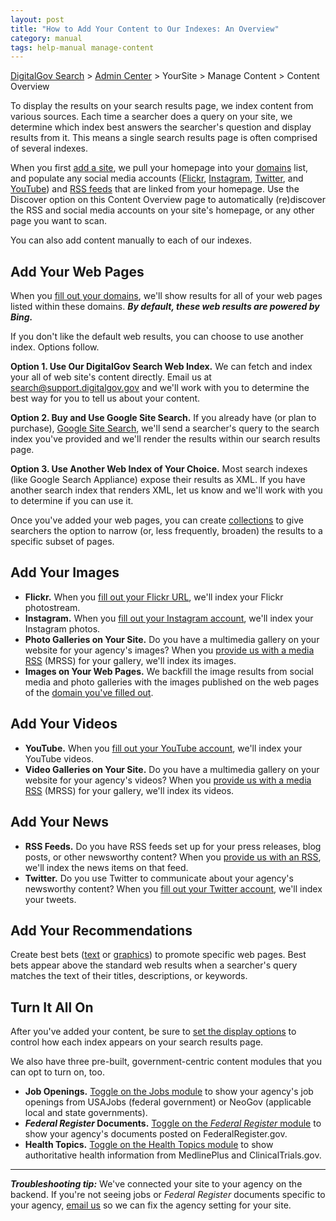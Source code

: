 ```yaml
---
layout: post
title: "How to Add Your Content to Our Indexes: An Overview"
category: manual
tags: help-manual manage-content
---
```


[DigitalGov Search](/index.html) > [Admin Center](https://search.usa.gov/sites/) > YourSite > Manage Content > Content Overview

To display the results on your search results page, we index content from various sources. Each time a searcher does a query on your site, we determine which index best answers the searcher's question and display results from it. This means a single search results page is often comprised of several indexes.

When you first [add a site](/manual/add-site.html), we pull your homepage into your [domains](/manual/domains.html) list, and populate any social media accounts ([Flickr](/manual/flickr.html), [Instagram](/manual/instagram.html), [Twitter](/manual/twitter.html), and [YouTube](/manual/youtube.html)) and [RSS feeds](/manual/rss.html) that are linked from your homepage. Use the Discover option on this Content Overview page to automatically (re)discover the RSS and social media accounts on your site's homepage, or any other page you want to scan.

You can also add content manually to each of our indexes.
<a name="choose-an-index"></a>
## Add Your Web Pages

When you [fill out your domains](/manual/domains.html), we'll show results for all of your web pages listed within these domains. ***By default, these web results are powered by Bing.***

If you don't like the default web results, you can choose to use another index. Options follow.

**Option 1. Use Our DigitalGov Search Web Index.** We can fetch and index your all of web site's content directly. Email us at <search@support.digitalgov.gov> and we'll work with you to determine the best way for you to tell us about your content.

**Option 2. Buy and Use Google Site Search.** If you already have (or plan to purchase), [Google Site Search](https://www.google.com/work/search/products/gss.html), we'll send a searcher's query to the search index you've provided and we'll render the results within our search results page. 

**Option 3. Use Another Web Index of Your Choice.** Most search indexes (like Google Search Appliance) expose their results as XML. If you have another search index that renders XML, let us know and we'll work with you to determine if you can use it.

Once you've added your web pages, you can create [collections](/manual/collections.html) to give searchers the option to narrow (or, less frequently, broaden) the results to a specific subset of pages.

## Add Your Images

* **Flickr.** When you [fill out your Flickr URL](/manual/flickr.html), we'll index your Flickr photostream.
* **Instagram.** When you [fill out your Instagram account](/manual/instagram.html), we'll index your Instagram photos.
* **Photo Galleries on Your Site.** Do you have a multimedia gallery on your website for your agency's images? When you [provide us with a media RSS](/manual/rss.html) (MRSS) for your gallery, we'll index its images.
* **Images on Your Web Pages.** We backfill the image results from social media and photo galleries with the images published on the web pages of the [domain you've filled out](/manual/domains.html).

## Add Your Videos

* **YouTube.** When you [fill out your YouTube account](/manual/youtube.html), we'll index your YouTube videos.
* **Video Galleries on Your Site.** Do you have a multimedia gallery on your website for your agency's videos? When you [provide us with a media RSS](/manual/rss.html) (MRSS) for your gallery, we'll index its videos.

## Add Your News

* **RSS Feeds.** Do you have RSS feeds set up for your press releases, blog posts, or other newsworthy content? When you [provide us with an RSS](/manual/rss.html), we'll index the news items on that feed.
* **Twitter.** Do you use Twitter to communicate about your agency's newsworthy content? When you [fill out your Twitter account](/manual/twitter.html), we'll index your tweets.

## Add Your Recommendations

Create best bets ([text](/manual/best-bets-text.html) or [graphics](/manual/best-bets-graphics.html)) to promote specific web pages. Best bets appear above the standard web results when a searcher's query matches the text of their titles, descriptions, or keywords.

## Turn It All On

After you've added your content, be sure to [set the display options](/manual/display-overview.html) to control how each index appears on your search results page.

We also have three pre-built, government-centric content modules that you can opt to turn on, too.

* **Job Openings.** [Toggle on the Jobs module](/manual/govbox-jobs.html) to show your agency's job openings from USAJobs (federal government) or NeoGov (applicable local and state governments). 
* ***Federal Register* Documents.** [Toggle on the *Federal Register* module](/manual/govbox-federal-register.html) to show your agency's documents posted on FederalRegister.gov. 
* **Health Topics.** [Toggle on the Health Topics module](/manual/govbox-health.html) to show authoritative health information from MedlinePlus and ClinicalTrials.gov.

---

***Troubleshooting tip:*** We've connected your site to your agency on the backend. If you're not seeing jobs or *Federal Register* documents specific to your agency, [email us](mailto:search@support.digitalgov.gov) so we can fix the agency setting for your site.